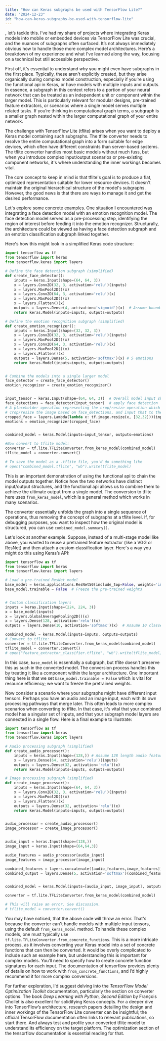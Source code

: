 ```yaml
---
title: "How can Keras subgraphs be used with TensorFlow Lite?"
date: "2024-12-23"
id: "how-can-keras-subgraphs-be-used-with-tensorflow-lite"
---
```


, let’s tackle this. I’ve had my share of projects where integrating Keras models into mobile or embedded devices via TensorFlow Lite was crucial, and the nuances of subgraphs often surfaced. It’s not always immediately obvious how to handle those more complex model architectures. Here’s a breakdown of my experience and what I've learned along the way, focusing on a technical but still accessible perspective.

First off, it's essential to understand *why* you might even have subgraphs in the first place. Typically, these aren't explicitly created, but they arise organically during complex model construction, especially if you’re using the functional api in Keras, or have models with multiple inputs and outputs. In essence, a subgraph in this context refers to a portion of your neural network that can be treated as an independent unit or component within the larger model. This is particularly relevant for modular designs, pre-trained feature extractors, or scenarios where a single model serves multiple related tasks. If you’re thinking in computational graph terms, a subgraph is a smaller graph nested within the larger computational graph of your entire network.

The challenge with TensorFlow Lite (tflite) arises when you want to deploy a Keras model containing such subgraphs. The tflite converter needs to resolve the entire computational graph into a form suitable for edge devices, which often have different constraints than server-based systems. The tflite converter handles most basic models without much fuss, but when you introduce complex input/output scenarios or pre-existing component networks, it's where understanding the inner workings becomes vital.

The core concept to keep in mind is that tflite's goal is to produce a flat, optimized representation suitable for lower resource devices. It doesn't maintain the original hierarchical structure of the model's subgraphs. However, the good news is that there are ways to manage it and get the desired performance.

Let's explore some concrete examples. One situation I encountered was integrating a face detection model with an emotion recognition model. The face detection model served as a pre-processing step, identifying the region of interest before feeding it into the emotion recognizer. Structurally, the architecture could be viewed as having a face detection subgraph and an emotion classification subgraph linked together.

Here's how this might look in a simplified Keras code structure:

```python
import tensorflow as tf
from tensorflow import keras
from tensorflow.keras import layers

# Define the face detection subgraph (simplified)
def create_face_detector():
    inputs = keras.Input(shape=(64, 64, 3))
    x = layers.Conv2D(32, 3, activation='relu')(inputs)
    x = layers.MaxPool2D()(x)
    x = layers.Conv2D(64, 3, activation='relu')(x)
    x = layers.MaxPool2D()(x)
    x = layers.Flatten()(x)
    outputs = layers.Dense(4, activation='sigmoid')(x)  # Assume bounding box outputs
    return keras.Model(inputs=inputs, outputs=outputs)

# Define the emotion recognition subgraph (simplified)
def create_emotion_recognizer():
    inputs = keras.Input(shape=(32, 32, 3))
    x = layers.Conv2D(32, 3, activation='relu')(inputs)
    x = layers.MaxPool2D()(x)
    x = layers.Conv2D(64, 3, activation='relu')(x)
    x = layers.MaxPool2D()(x)
    x = layers.Flatten()(x)
    outputs = layers.Dense(5, activation='softmax')(x) # 5 emotions
    return keras.Model(inputs=inputs, outputs=outputs)


# Combine the models into a single larger model
face_detector = create_face_detector()
emotion_recognizer = create_emotion_recognizer()


input_tensor = keras.Input(shape=(64, 64, 3))  # Overall model input shape
face_detections = face_detector(input_tensor)  # apply face detection
# A placeholder operation representing the crop/resize operation which isn't code.
# crop/resize the image based on face_detections, and input that to the emotion recognizer.
cropped_face = layers.Lambda(lambda x: tf.image.resize(x, [32,32]))(input_tensor)
emotions = emotion_recognizer(cropped_face)


combined_model = keras.Model(inputs=input_tensor, outputs=emotions)

#Now convert to tflite model:
converter = tf.lite.TFLiteConverter.from_keras_model(combined_model)
tflite_model = converter.convert()

# To save the model as a .tflite file, you'd do something like
# open("combined_model.tflite", "wb").write(tflite_model)
```
This is an important demonstration of using the functional api to chain the model outputs together. Notice how the two networks have distinct input/output structures, and the functional api allows us to combine them to achieve the ultimate output from a single model. The conversion to tflite here uses `from_keras_model`, which is a general method which works in many scenarios.

The converter essentially unfolds the graph into a single sequence of operations, thus removing the concept of subgraphs at a tflite level. If, for debugging purposes, you want to inspect how the original model is structured, you can use `combined_model.summary()`.

Let's look at another example. Suppose, instead of a multi-stage model like above, you wanted to reuse a pretrained feature extractor (like a VGG or ResNet) and then attach a custom classification layer. Here's a way you might do this using Keras’s API:

```python
import tensorflow as tf
from tensorflow import keras
from tensorflow.keras import layers

# Load a pre-trained ResNet model
base_model = keras.applications.ResNet50(include_top=False, weights='imagenet', input_shape=(224, 224, 3))
base_model.trainable = False  # Freeze the pre-trained weights


# Custom classification layers
inputs = keras.Input(shape=(224, 224, 3))
x = base_model(inputs)
x = layers.GlobalAveragePooling2D()(x)
x = layers.Dense(128, activation='relu')(x)
outputs = layers.Dense(10, activation='softmax')(x)  # Assume 10 classes

combined_model = keras.Model(inputs=inputs, outputs=outputs)
# Convert to tflite:
converter = tf.lite.TFLiteConverter.from_keras_model(combined_model)
tflite_model = converter.convert()
# open("feature_extractor_classifier.tflite", "wb").write(tflite_model)
```
In this case, `base_model` is essentially a subgraph, but tflite doesn't preserve this as such in the converted model. The conversion process handles this by treating it like a component within the larger architecture. One important thing here is that we set `base_model.trainable = False` which is vital for resource efficiency; we want to freeze the pretrained weights.

Now consider a scenario where your subgraphs might have different input tensors. Perhaps you have an audio and an image input, each with its own processing pathways that merge later. This often leads to more complex scenarios when converting to tflite. In that case, it's vital that your combined model has a singular set of inputs, and that your subgraph model layers are connected in a single flow. Here is a final example to illustrate:

```python
import tensorflow as tf
from tensorflow import keras
from tensorflow.keras import layers

# Audio processing subgraph (simplified)
def create_audio_processor():
    inputs = keras.Input(shape=(128,)) # Assume 128 length audio feature
    x = layers.Dense(64, activation='relu')(inputs)
    outputs = layers.Dense(32, activation='relu')(x)
    return keras.Model(inputs=inputs, outputs=outputs)

# Image processing subgraph (simplified)
def create_image_processor():
    inputs = keras.Input(shape=(64, 64, 3))
    x = layers.Conv2D(32, 3, activation='relu')(inputs)
    x = layers.MaxPool2D()(x)
    x = layers.Flatten()(x)
    outputs = layers.Dense(32, activation='relu')(x)
    return keras.Model(inputs=inputs, outputs=outputs)


audio_processor = create_audio_processor()
image_processor = create_image_processor()


audio_input = keras.Input(shape=(128,))
image_input = keras.Input(shape=(64,64,3))

audio_features = audio_processor(audio_input)
image_features = image_processor(image_input)

combined_features = layers.concatenate([audio_features,image_features])
combined_output = layers.Dense(5, activation='softmax')(combined_features)


combined_model = keras.Model(inputs=[audio_input, image_input], outputs=combined_output)

converter = tf.lite.TFLiteConverter.from_keras_model(combined_model)

# This will raise an error. See discussion.
# tflite_model = converter.convert()
```

You may have noticed, that the above code will throw an error. That's because the converter can't handle models with multiple input tensors, using the default `from_keras_model` method. To handle these complex models, one must typically use `tf.lite.TFLiteConverter.from_concrete_functions`. This is a more intricate process, as it involves converting your Keras model into a set of concrete functions that can then be converted. It would be overly complicated to include such an example here, but understanding this is important for complex models. You’ll need to specify how to create concrete function signatures for each input. The documentation of tensorflow provides plenty of details on how to work with `from_concrete_functions`, and I’d highly recommend it for more complex conversions.

For further exploration, I'd suggest delving into the *TensorFlow Model Optimization Toolkit* documentation, particularly the section on converter options. The book *Deep Learning with Python, Second Edition* by François Chollet is also excellent for solidifying Keras concepts. For a deeper dive into TensorFlow’s architecture, research papers detailing the design and inner workings of the TensorFlow Lite converter can be insightful; the official TensorFlow documentation often links to relevant publications, so start there. And always test and profile your converted tflite model to understand its efficiency on the target platform. The optimization section of the tensorflow documentation is essential reading for that.
